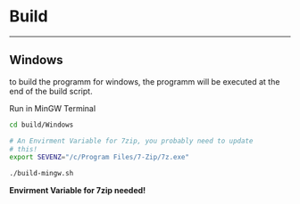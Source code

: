 # Build

---

## Windows

<!--
cd C:/Users/shado/Documents/GitHub/xournalpp-pluginhub/build/Windows
-->

to build the programm for windows, the programm will be executed
at the end of the build script.

Run in MinGW Terminal
```sh
cd build/Windows

# An Envirment Variable for 7zip, you probably need to update
# this!
export SEVENZ="/c/Program Files/7-Zip/7z.exe"

./build-mingw.sh
```

**Envirment Variable for 7zip needed!**
